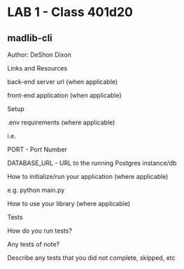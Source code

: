 # LAB 1 - Class 401d20

## madlib-cli

Author: DeShon Dixon

Links and Resources

back-end server url (when applicable)

front-end application (when applicable)

Setup

.env requirements (where applicable)

i.e.

PORT - Port Number

DATABASE_URL - URL to the running Postgres instance/db

How to initialize/run your application (where applicable)

e.g. python main.py

How to use your library (where applicable)

Tests

How do you run tests?

Any tests of note?

Describe any tests that you did not complete, skipped, etc

